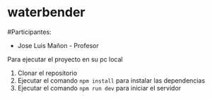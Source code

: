 # waterbender

#Participantes: 
- Jose Luis Mañon - Profesor


Para ejecutar el proyecto en su pc local

1. Clonar el repositorio
2. Ejecutar el comando `npm install` para instalar las dependencias
3. Ejecutar el comando `npm run dev` para iniciar el servidor
